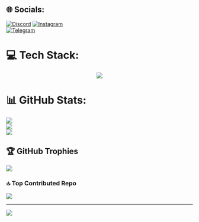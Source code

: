 ## 🌐 Socials:
[![Discord](https://img.shields.io/badge/Discord-%237289DA.svg?logo=discord&logoColor=white)](gnsrfan) 
[![Instagram](https://img.shields.io/badge/Instagram-%23E4405F.svg?logo=Instagram&logoColor=white)]()  
[![Telegram](https://img.shields.io/badge/-telegram-white?color=white&logo=telegram&logoColor=blue)](https://t.me/gns_rfan/)

# 💻 Tech Stack:
<p align="center">
  <a href="https://skillicons.dev">
    <img src="https://skillicons.dev/icons?i=cs,html,css,js,py,github,pythonanywhere,dotnet,opencv,django,flask&perline=6" />
  </a>
</p>

# 📊 GitHub Stats:
![](https://github-readme-stats.vercel.app/api?username=Rfannn&theme=dark&hide_border=false&include_all_commits=true&count_private=false)<br/>
![](https://github-readme-streak-stats.herokuapp.com/?user=Rfannn&theme=dark&hide_border=false)<br/>
![](https://github-readme-stats.vercel.app/api/top-langs/?username=Rfannn&theme=dark&hide_border=false&include_all_commits=true&count_private=false&layout=compact)

## 🏆 GitHub Trophies
![](https://github-profile-trophy.vercel.app/?username=Rfannn&theme=radical&no-frame=false&no-bg=true&margin-w=4)

### 🔝 Top Contributed Repo
![](https://github-contributor-stats.vercel.app/api?username=Rfannn&limit=5&theme=dark&combine_all_yearly_contributions=true)

---
[![](https://visitcount.itsvg.in/api?id=Rfannn&icon=0&color=0)](https://visitcount.itsvg.in)
